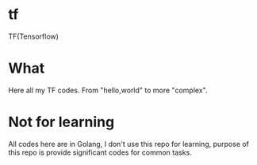 # tf
TF(Tensorflow)

# What 
Here all my TF codes. From "hello,world" to more "complex".

# Not for learning
All codes here are in Golang, I don't use this repo for learning, purpose of this repo is provide significant codes for common tasks.
